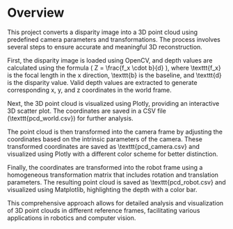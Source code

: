 # Overview

This project converts a disparity image into a 3D point cloud using predefined camera parameters and transformations. The process involves several steps to ensure accurate and meaningful 3D reconstruction.

First, the disparity image is loaded using OpenCV, and depth values are calculated using the formula \( Z = \frac{f_x \cdot b}{d} \), where \texttt{f\_x} is the focal length in the x direction, \texttt{b} is the baseline, and \texttt{d} is the disparity value. Valid depth values are extracted to generate corresponding x, y, and z coordinates in the world frame.

Next, the 3D point cloud is visualized using Plotly, providing an interactive 3D scatter plot. The coordinates are saved in a CSV file (\texttt{pcd\_world.csv}) for further analysis.

The point cloud is then transformed into the camera frame by adjusting the coordinates based on the intrinsic parameters of the camera. These transformed coordinates are saved as \texttt{pcd\_camera.csv} and visualized using Plotly with a different color scheme for better distinction.

Finally, the coordinates are transformed into the robot frame using a homogeneous transformation matrix that includes rotation and translation parameters. The resulting point cloud is saved as \texttt{pcd\_robot.csv} and visualized using Matplotlib, highlighting the depth with a color bar.

This comprehensive approach allows for detailed analysis and visualization of 3D point clouds in different reference frames, facilitating various applications in robotics and computer vision.
